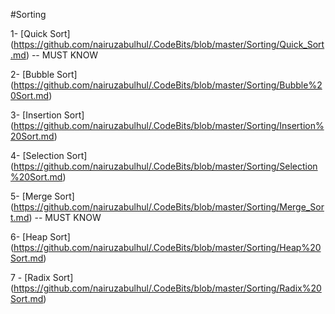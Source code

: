 #Sorting


1- [Quick Sort] (https://github.com/nairuzabulhul/.CodeBits/blob/master/Sorting/Quick_Sort.md) -- MUST KNOW

2- [Bubble Sort] (https://github.com/nairuzabulhul/.CodeBits/blob/master/Sorting/Bubble%20Sort.md)

3- [Insertion Sort] (https://github.com/nairuzabulhul/.CodeBits/blob/master/Sorting/Insertion%20Sort.md)

4- [Selection Sort] (https://github.com/nairuzabulhul/.CodeBits/blob/master/Sorting/Selection%20Sort.md)

5- [Merge Sort] (https://github.com/nairuzabulhul/.CodeBits/blob/master/Sorting/Merge_Sort.md)  -- MUST KNOW

6- [Heap Sort] (https://github.com/nairuzabulhul/.CodeBits/blob/master/Sorting/Heap%20Sort.md)

7 - [Radix Sort] (https://github.com/nairuzabulhul/.CodeBits/blob/master/Sorting/Radix%20Sort.md)
